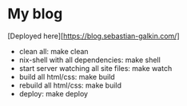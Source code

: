 # My blog

[Deployed here][https://blog.sebastian-galkin.com/]

- clean all: make clean
- nix-shell with all dependencies: make shell
- start server watching all site files: make watch
- build all html/css: make build
- rebuild all html/css: make build
- deploy: make deploy

